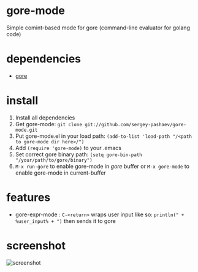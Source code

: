 # gore-mode
Simple comint-based mode for gore (command-line evaluator for golang code)

# dependencies
* [gore](https://github.com/sriram-srinivasan/gore)

# install
1. Install all dependencies
2. Get gore-mode: `git clone git://github.com/sergey-pashaev/gore-mode.git`
3. Put gore-mode.el in your load path: `(add-to-list 'load-path "/<path to gore-mode dir here>/")`
4. Add `(require 'gore-mode)` to your .emacs
5. Set correct gore binary path: `(setq gore-bin-path "/your/path/to/gore/binary")`
6. `M-x run-gore` to enable gore-mode in *gore* buffer or `M-x gore-mode` to enable gore-mode in current-buffer

# features
* gore-expr-mode : `C-<return>` wraps user input like so: `println(" + %user_input% + ")` then sends it to gore

# screenshot
![screenshot](https://github.com/sergey-pashaev/gore-mode/raw/master/img/scr.png)
